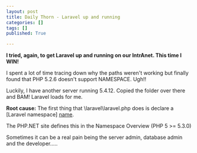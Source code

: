 ```yaml
---
layout: post
title: Daily Thorn - Laravel up and running
categories: []
tags: []
published: True

---
```


__I tried, again, to get Laravel up and running on our IntrAnet. This time I WIN!__

I spent a lot of time tracing down why the paths weren't working but finally found that PHP 5.2.6 doesn't support NAMESPACE. Ugh!!

Luckily, I have another server running 5.4.12. Copied the folder over there and BAM! Laravel loads for me.

__Root cause:__ The first thing that \laravel\laravel.php does is declare a [Laravel namespace] [name].

The PHP.NET site defines this in the Namespace Overview (PHP 5 >= 5.3.0)

Sometimes it can be a real pain being the server admin, database admin and the developer.....

[name]: http://www.php.net/manual/en/language.namespaces.rationale.php